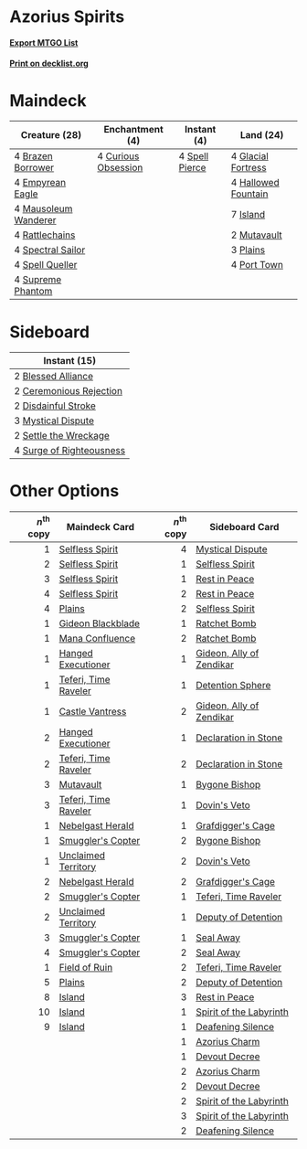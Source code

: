 # Azorius Spirits

#### [Export MTGO List](../collection/Azorius%20Spirits/Azorius%20Spirits.txt)
#### [Print on decklist.org](http://decklist.org/?deckmain=4%09Brazen%20Borrower%0A4%09Curious%20Obsession%0A4%09Empyrean%20Eagle%0A4%09Glacial%20Fortress%0A4%09Hallowed%20Fountain%0A7%09Island%0A4%09Mausoleum%20Wanderer%0A2%09Mutavault%0A3%09Plains%0A4%09Port%20Town%0A4%09Rattlechains%0A4%09Spectral%20Sailor%0A4%09Spell%20Pierce%0A4%09Spell%20Queller%0A4%09Supreme%20Phantom&deckside=2%09Blessed%20Alliance%0A2%09Ceremonious%20Rejection%0A2%09Disdainful%20Stroke%0A3%09Mystical%20Dispute%0A2%09Settle%20the%20Wreckage%0A4%09Surge%20of%20Righteousness)
# Maindeck

|                                         Creature (28)                                         |                                       Enchantment (4)                                        |                                       Instant (4)                                       |                                          Land (24)                                          |
|-----------------------------------------------------------------------------------------------|----------------------------------------------------------------------------------------------|-----------------------------------------------------------------------------------------|---------------------------------------------------------------------------------------------|
|4 [Brazen Borrower](http://gatherer.wizards.com/Pages/Card/Details.aspx?multiverseid=473001)   |4 [Curious Obsession](http://gatherer.wizards.com/Pages/Card/Details.aspx?multiverseid=439692)|4 [Spell Pierce](http://gatherer.wizards.com/Pages/Card/Details.aspx?multiverseid=425876)|4 [Glacial Fortress](http://gatherer.wizards.com/Pages/Card/Details.aspx?multiverseid=190562)|
|4 [Empyrean Eagle](http://gatherer.wizards.com/Pages/Card/Details.aspx?multiverseid=466962)    |                                                                                              |                                                                                         |4 [Hallowed Fountain](http://gatherer.wizards.com/Pages/Card/Details.aspx?multiverseid=97071)|
|4 [Mausoleum Wanderer](http://gatherer.wizards.com/Pages/Card/Details.aspx?multiverseid=414364)|                                                                                              |                                                                                         |7 [Island](http://gatherer.wizards.com/Pages/Card/Details.aspx?multiverseid=439857)          |
|4 [Rattlechains](http://gatherer.wizards.com/Pages/Card/Details.aspx?multiverseid=409824)      |                                                                                              |                                                                                         |2 [Mutavault](http://gatherer.wizards.com/Pages/Card/Details.aspx?multiverseid=370733)       |
|4 [Spectral Sailor](http://gatherer.wizards.com/Pages/Card/Details.aspx?multiverseid=466830)   |                                                                                              |                                                                                         |3 [Plains](http://gatherer.wizards.com/Pages/Card/Details.aspx?multiverseid=439856)          |
|4 [Spell Queller](http://gatherer.wizards.com/Pages/Card/Details.aspx?multiverseid=414494)     |                                                                                              |                                                                                         |4 [Port Town](http://gatherer.wizards.com/Pages/Card/Details.aspx?multiverseid=410046)       |
|4 [Supreme Phantom](http://gatherer.wizards.com/Pages/Card/Details.aspx?multiverseid=447212)   |                                                                                              |                                                                                         |                                                                                             |


# Sideboard

|                                           Instant (15)                                            |
|---------------------------------------------------------------------------------------------------|
|2 [Blessed Alliance](http://gatherer.wizards.com/Pages/Card/Details.aspx?multiverseid=414302)      |
|2 [Ceremonious Rejection](http://gatherer.wizards.com/Pages/Card/Details.aspx?multiverseid=417613) |
|2 [Disdainful Stroke](http://gatherer.wizards.com/Pages/Card/Details.aspx?multiverseid=420705)     |
|3 [Mystical Dispute](http://gatherer.wizards.com/Pages/Card/Details.aspx?multiverseid=473020)      |
|2 [Settle the Wreckage](http://gatherer.wizards.com/Pages/Card/Details.aspx?multiverseid=435186)   |
|4 [Surge of Righteousness](http://gatherer.wizards.com/Pages/Card/Details.aspx?multiverseid=394720)|


# Other Options

|*n*<sup>th</sup> copy|                                         Maindeck Card                                         |*n*<sup>th</sup> copy|                                          Sideboard Card                                           |
|--------------------:|-----------------------------------------------------------------------------------------------|--------------------:|---------------------------------------------------------------------------------------------------|
|                    1|[Selfless Spirit](http://gatherer.wizards.com/Pages/Card/Details.aspx?multiverseid=414332)     |                    4|[Mystical Dispute](http://gatherer.wizards.com/Pages/Card/Details.aspx?multiverseid=473020)        |
|                    2|[Selfless Spirit](http://gatherer.wizards.com/Pages/Card/Details.aspx?multiverseid=414332)     |                    1|[Selfless Spirit](http://gatherer.wizards.com/Pages/Card/Details.aspx?multiverseid=414332)         |
|                    3|[Selfless Spirit](http://gatherer.wizards.com/Pages/Card/Details.aspx?multiverseid=414332)     |                    1|[Rest in Peace](http://gatherer.wizards.com/Pages/Card/Details.aspx?multiverseid=442021)           |
|                    4|[Selfless Spirit](http://gatherer.wizards.com/Pages/Card/Details.aspx?multiverseid=414332)     |                    2|[Rest in Peace](http://gatherer.wizards.com/Pages/Card/Details.aspx?multiverseid=442021)           |
|                    4|[Plains](http://gatherer.wizards.com/Pages/Card/Details.aspx?multiverseid=439856)              |                    2|[Selfless Spirit](http://gatherer.wizards.com/Pages/Card/Details.aspx?multiverseid=414332)         |
|                    1|[Gideon Blackblade](http://gatherer.wizards.com/Pages/Card/Details.aspx?multiverseid=463943)   |                    1|[Ratchet Bomb](http://gatherer.wizards.com/Pages/Card/Details.aspx?multiverseid=370623)            |
|                    1|[Mana Confluence](http://gatherer.wizards.com/Pages/Card/Details.aspx?multiverseid=409573)     |                    2|[Ratchet Bomb](http://gatherer.wizards.com/Pages/Card/Details.aspx?multiverseid=370623)            |
|                    1|[Hanged Executioner](http://gatherer.wizards.com/Pages/Card/Details.aspx?multiverseid=466776)  |                    1|[Gideon, Ally of Zendikar](http://gatherer.wizards.com/Pages/Card/Details.aspx?multiverseid=401897)|
|                    1|[Teferi, Time Raveler](http://gatherer.wizards.com/Pages/Card/Details.aspx?multiverseid=461148)|                    1|[Detention Sphere](http://gatherer.wizards.com/Pages/Card/Details.aspx?multiverseid=460139)        |
|                    1|[Castle Vantress](http://gatherer.wizards.com/Pages/Card/Details.aspx?multiverseid=473204)     |                    2|[Gideon, Ally of Zendikar](http://gatherer.wizards.com/Pages/Card/Details.aspx?multiverseid=401897)|
|                    2|[Hanged Executioner](http://gatherer.wizards.com/Pages/Card/Details.aspx?multiverseid=466776)  |                    1|[Declaration in Stone](http://gatherer.wizards.com/Pages/Card/Details.aspx?multiverseid=409750)    |
|                    2|[Teferi, Time Raveler](http://gatherer.wizards.com/Pages/Card/Details.aspx?multiverseid=461148)|                    2|[Declaration in Stone](http://gatherer.wizards.com/Pages/Card/Details.aspx?multiverseid=409750)    |
|                    3|[Mutavault](http://gatherer.wizards.com/Pages/Card/Details.aspx?multiverseid=370733)           |                    1|[Bygone Bishop](http://gatherer.wizards.com/Pages/Card/Details.aspx?multiverseid=409746)           |
|                    3|[Teferi, Time Raveler](http://gatherer.wizards.com/Pages/Card/Details.aspx?multiverseid=461148)|                    1|[Dovin's Veto](http://gatherer.wizards.com/Pages/Card/Details.aspx?multiverseid=461120)            |
|                    1|[Nebelgast Herald](http://gatherer.wizards.com/Pages/Card/Details.aspx?multiverseid=414366)    |                    1|[Grafdigger's Cage](http://gatherer.wizards.com/Pages/Card/Details.aspx?multiverseid=278452)       |
|                    1|[Smuggler's Copter](http://gatherer.wizards.com/Pages/Card/Details.aspx?multiverseid=417808)   |                    2|[Bygone Bishop](http://gatherer.wizards.com/Pages/Card/Details.aspx?multiverseid=409746)           |
|                    1|[Unclaimed Territory](http://gatherer.wizards.com/Pages/Card/Details.aspx?multiverseid=435419) |                    2|[Dovin's Veto](http://gatherer.wizards.com/Pages/Card/Details.aspx?multiverseid=461120)            |
|                    2|[Nebelgast Herald](http://gatherer.wizards.com/Pages/Card/Details.aspx?multiverseid=414366)    |                    2|[Grafdigger's Cage](http://gatherer.wizards.com/Pages/Card/Details.aspx?multiverseid=278452)       |
|                    2|[Smuggler's Copter](http://gatherer.wizards.com/Pages/Card/Details.aspx?multiverseid=417808)   |                    1|[Teferi, Time Raveler](http://gatherer.wizards.com/Pages/Card/Details.aspx?multiverseid=461148)    |
|                    2|[Unclaimed Territory](http://gatherer.wizards.com/Pages/Card/Details.aspx?multiverseid=435419) |                    1|[Deputy of Detention](http://gatherer.wizards.com/Pages/Card/Details.aspx?multiverseid=457309)     |
|                    3|[Smuggler's Copter](http://gatherer.wizards.com/Pages/Card/Details.aspx?multiverseid=417808)   |                    1|[Seal Away](http://gatherer.wizards.com/Pages/Card/Details.aspx?multiverseid=442919)               |
|                    4|[Smuggler's Copter](http://gatherer.wizards.com/Pages/Card/Details.aspx?multiverseid=417808)   |                    2|[Seal Away](http://gatherer.wizards.com/Pages/Card/Details.aspx?multiverseid=442919)               |
|                    1|[Field of Ruin](http://gatherer.wizards.com/Pages/Card/Details.aspx?multiverseid=435415)       |                    2|[Teferi, Time Raveler](http://gatherer.wizards.com/Pages/Card/Details.aspx?multiverseid=461148)    |
|                    5|[Plains](http://gatherer.wizards.com/Pages/Card/Details.aspx?multiverseid=439856)              |                    2|[Deputy of Detention](http://gatherer.wizards.com/Pages/Card/Details.aspx?multiverseid=457309)     |
|                    8|[Island](http://gatherer.wizards.com/Pages/Card/Details.aspx?multiverseid=439857)              |                    3|[Rest in Peace](http://gatherer.wizards.com/Pages/Card/Details.aspx?multiverseid=442021)           |
|                   10|[Island](http://gatherer.wizards.com/Pages/Card/Details.aspx?multiverseid=439857)              |                    1|[Spirit of the Labyrinth](http://gatherer.wizards.com/Pages/Card/Details.aspx?multiverseid=378399) |
|                    9|[Island](http://gatherer.wizards.com/Pages/Card/Details.aspx?multiverseid=439857)              |                    1|[Deafening Silence](http://gatherer.wizards.com/Pages/Card/Details.aspx?multiverseid=472972)       |
|                     |                                                                                               |                    1|[Azorius Charm](http://gatherer.wizards.com/Pages/Card/Details.aspx?multiverseid=460137)           |
|                     |                                                                                               |                    1|[Devout Decree](http://gatherer.wizards.com/Pages/Card/Details.aspx?multiverseid=466767)           |
|                     |                                                                                               |                    2|[Azorius Charm](http://gatherer.wizards.com/Pages/Card/Details.aspx?multiverseid=460137)           |
|                     |                                                                                               |                    2|[Devout Decree](http://gatherer.wizards.com/Pages/Card/Details.aspx?multiverseid=466767)           |
|                     |                                                                                               |                    2|[Spirit of the Labyrinth](http://gatherer.wizards.com/Pages/Card/Details.aspx?multiverseid=378399) |
|                     |                                                                                               |                    3|[Spirit of the Labyrinth](http://gatherer.wizards.com/Pages/Card/Details.aspx?multiverseid=378399) |
|                     |                                                                                               |                    2|[Deafening Silence](http://gatherer.wizards.com/Pages/Card/Details.aspx?multiverseid=472972)       |

